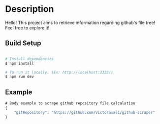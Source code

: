  # Description

Hello! This project aims to retrieve information regarding github's file tree! Feel free to explore it!

## Build Setup

```bash

# Install dependencies
$ npm install

# To run it locally. (Ex: http://localhost:3333/)
$ npm run dev

```

## Example

```javascript
# Body example to scrape github repository file calculation
{
	"gitRepository": "https://github.com/Victorasa21/github-scraper"
}
```
